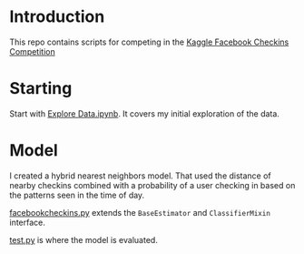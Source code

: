 # Introduction

This repo contains scripts for competing in the [Kaggle Facebook Checkins Competition](https://www.kaggle.com/c/facebook-v-predicting-check-ins)

# Starting

Start with [Explore Data.ipynb](https://github.com/poindextrose/Kaggle-Facebook-Checkins/blob/master/Explore%20Data.ipynb). It covers my initial exploration of the data.

# Model

I created a hybrid nearest neighbors model. That used the distance of nearby checkins combined with a probability of a user checking in based on the patterns seen in the time of day.

[facebookcheckins.py](https://github.com/poindextrose/Kaggle-Facebook-Checkins/blob/master/facebookcheckins.py) extends the
`BaseEstimator` and `ClassifierMixin` interface.

[test.py](https://github.com/poindextrose/Kaggle-Facebook-Checkins/blob/master/test.py) is where the model is evaluated.
